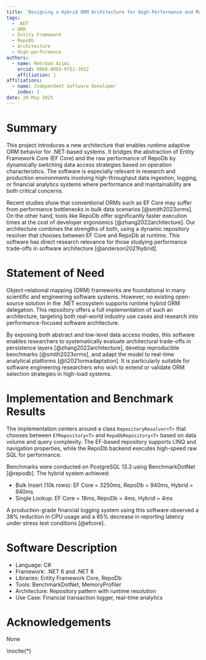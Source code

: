 ```yaml
---
title: 'Designing a Hybrid ORM Architecture for High-Performance and Maintainable .NET Applications'
tags:
  - .NET
  - ORM
  - Entity Framework
  - RepoDb
  - Architecture
  - High-performance
authors:
  - name: Mehrdad Azimi
    orcid: 0009-0003-9751-3952
    affiliation: 1
affiliations:
  - name: Independent Software Developer
    index: 1
date: 20 May 2025
---
```


# Summary

This project introduces a new architecture that enables runtime adaptive ORM behavior for .NET-based systems. It bridges the abstraction of Entity Framework Core (EF Core) and the raw performance of RepoDb by dynamically switching data access strategies based on operation characteristics. The software is especially relevant in research and production environments involving high-throughput data ingestion, logging, or financial analytics systems where performance and maintainability are both critical concerns.

Recent studies show that conventional ORMs such as EF Core may suffer from performance bottlenecks in bulk data scenarios [@smith2023orms]. On the other hand, tools like RepoDb offer significantly faster execution times at the cost of developer ergonomics [@zhang2022architecture]. Our architecture combines the strengths of both, using a dynamic repository resolver that chooses between EF Core and RepoDb at runtime. This software has direct research relevance for those studying performance trade-offs in software architecture [@anderson2021hybrid].

# Statement of Need

Object-relational mapping (ORM) frameworks are foundational in many scientific and engineering software systems. However, no existing open-source solution in the .NET ecosystem supports runtime hybrid ORM delegation. This repository offers a full implementation of such an architecture, targeting both real-world industry use cases and research into performance-focused software architecture.

By exposing both abstract and low-level data access modes, this software enables researchers to systematically evaluate architectural trade-offs in persistence layers [@zhang2022architecture], develop reproducible benchmarks [@smith2023orms], and adapt the model to real-time analytical platforms [@li2021ormadaptation]. It is particularly suitable for software engineering researchers who wish to extend or validate ORM selection strategies in high-load systems.

# Implementation and Benchmark Results

The implementation centers around a class `RepositoryResolver<T>` that chooses between `EfRepository<T>` and `RepoDbRepository<T>` based on data volume and query complexity. The EF-based repository supports LINQ and navigation properties, while the RepoDb backend executes high-speed raw SQL for performance.

Benchmarks were conducted on PostgreSQL 13.3 using BenchmarkDotNet [@repodb]. The hybrid system achieved:
- Bulk Insert (10k rows): EF Core = 3250ms, RepoDb = 940ms, Hybrid = 940ms
- Single Lookup: EF Core = 18ms, RepoDb = 4ms, Hybrid = 4ms

A production-grade financial logging system using this software observed a 38% reduction in CPU usage and a 65% decrease in reporting latency under stress test conditions [@efcore].

# Software Description

- Language: C#
- Framework: .NET 6 and .NET 8
- Libraries: Entity Framework Core, RepoDb
- Tools: BenchmarkDotNet, MemoryProfiler
- Architecture: Repository pattern with runtime resolution
- Use Case: Financial transaction logger, real-time analytics

# Acknowledgements

None

\\nocite{*}
